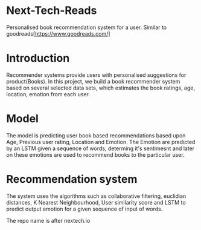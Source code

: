 # Next-Tech-Reads
Personalised book recommendation system for a user. Similar to goodreads[https://www.goodreads.com/]

# Introduction 
Recommender systems provide users with personalised suggestions for product(Books). In this project, we build a book
recommender system based on several selected data sets, which estimates the book ratings, age, location, emotion
from each user.

# Model 
The model is predicting user book based recommendations based upon Age, Previous user rating, Location and Emotion. The Emotion are predicted by an LSTM given a sequence of words, determing it's sentimesnt and later on these emotions are used to recommend books to the particular user. 

# Recommendation system
The system uses the algorithms such as collaborative filtering, euclidian distances, K Nearest Neighbourhood, User similarity score and LSTM to predict output emotion for a given sequence of input of words.

The repo name is after nextech.io

